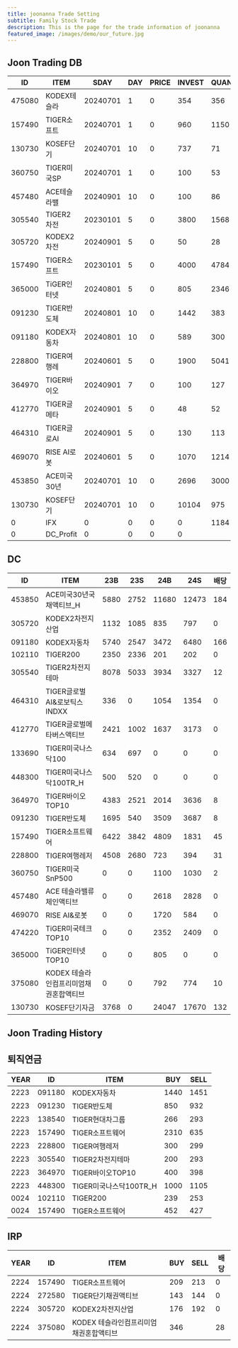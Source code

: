 ```yaml
---
title: joonanna Trade Setting
subtitle: Family Stock Trade
description: This is the page for the trade information of joonanna
featured_image: /images/demo/our_future.jpg
---
```

## Joon Trading DB

|ID|ITEM |SDAY|DAY|PRICE|INVEST|QUANTITY|BUY|SELL|
|--|-----|--|--|--|--|--|--|--|
|475080|KODEX테슬라|20240701|1|0|354|356|528|549|
|157490|TIGER소프트|20240701|1|0|960|1150|1804|1804|
|130730|KOSEF단기|20240701|10|0|737|71|4695|5024|
|360750|TIGER미국SP|20240701|1|0|100|53|1000|1030|
|457480|ACE테슬라밸|20240901|10|0|100|86|2518|2828|
|305540|TIGER2차전|20230101|5|0|3800|1568|8212|8360|
|305720|KODEX2차전|20240901|5|0|50|28|1917|1882|
|157490|TIGER소프트|20230101|5|0|4000|4784|7232|5673|
|365000|TiGER인터넷|20240801|5|0|805|2346|0|0|
|091230|TIGER반도체|20240801|10|0|1442|383|3762|4227|
|091180|KODEX자동차|20240801|10|0|589|300|8623|9027|
|228800|TIGER여행레|20240601|5|0|1900|5041|3331|3074|
|364970|TIGER바이오|20240901|7|0|100|127|6297|6157|
|412770|TIGER글메타|20240901|5|0|48|52|4010|4175|
|464310|TIGER글로AI|20240901|5|0|130|113|1260|1354|
|469070|RISE AI로봇|20240601|5|0|1070|1214|650|584|
|453850|ACE미국30년|20240701|10|0|2696|3000|14864|15225|
|130730|KOSEF단기|20240701|10|0|10104|975|17254|17212|
|0|IFX|0|0|0|0|1184|0|0|
|0|DC_Profit|0|0|0|0||0|127|

## DC
|ID|ITEM |23B|23S|24B|24S|배당|
|--|-----|---|----|---|----|--|
|453850|ACE미국30년국채액티브_H|5880|2752|11680|12473|184|
|305720|KODEX2차전지산업|1132|1085|835|797|0|
|091180|KODEX자동차|5740|2547|3472|6480|166|
|102110|TIGER200|2350|2336|201|202|0| 
|305540|TIGER2차전지테마|8078|5033|3934|3327|12|
|464310|TIGER글로벌AI&로보틱스INDXX|336| 0|1054|1354|0|
|412770|TIGER글로벌메타버스액티브|2421|1002|1637|3173|0| 
|133690|TIGER미국나스닥100|634|697|0|0|0| 
|448300|TIGER미국나스닥100TR_H|500|520|0|0|0|
|364970|TIGER바이오TOP10|4383|2521|2014|3636|8|
|091230|TIGER반도체|1695|540|3509|3687|8|
|157490|TIGER소프트웨어|6422|3842|4809|1831|45|
|228800|TIGER여행레저|4508|2680|723|394|31|
|360750|TIGER미국SnP500|0|0|1100|1030|2|
|457480|ACE 테슬라밸류체인액티브|0|0|2618|2828|0|
|469070|RISE AI&로봇|0|0|1720|584|0|
|474220|TiGER미국테크TOP10|0|0|2352|2409|0|
|365000|TiGER인터넷TOP10|0|0|805|0|0|
|375080|KODEX 테슬라인컴프리미엄채권혼합액티브|0|0|792|774|10|
|130730|KOSEF단기자금|3768|0|24047|17670|132|

## Joon Trading History
## 퇴직연금
|YEAR|ID|ITEM |BUY|SELL|
|----|--|-----|---|----|
|2223|091180|KODEX자동차|1440|1451|
|2223|091230|TIGER반도체|850|932|
|2223|138540|TIGER현대차그룹|266|293|
|2223|157490|TIGER소프트웨어|2310|635|
|2223|228800|TIGER여행레저|300|299|
|2223|305540|TIGER2차전지테마|200|293|
|2223|364970|TIGER바이오TOP10|400|398|
|2223|448300|TIGER미국나스닥100TR_H|1000|1105|
|0024|102110|TIGER200|239|253| 
|0024|157490|TIGER소프트웨어|452|427|

## IRP
|YEAR|ID|ITEM |BUY|SELL|배당|
|----|--|-----|---|----|--|
|2224|157490|TIGER소프트웨어|209|213|0|
|2224|272580|TIGER단기채권액티브|143|144|0| 
|2224|305720|KODEX2차전지산업|176|192|0|
|2224|375080|KODEX 테슬라인컴프리미엄채권혼합액티브|346||28|




